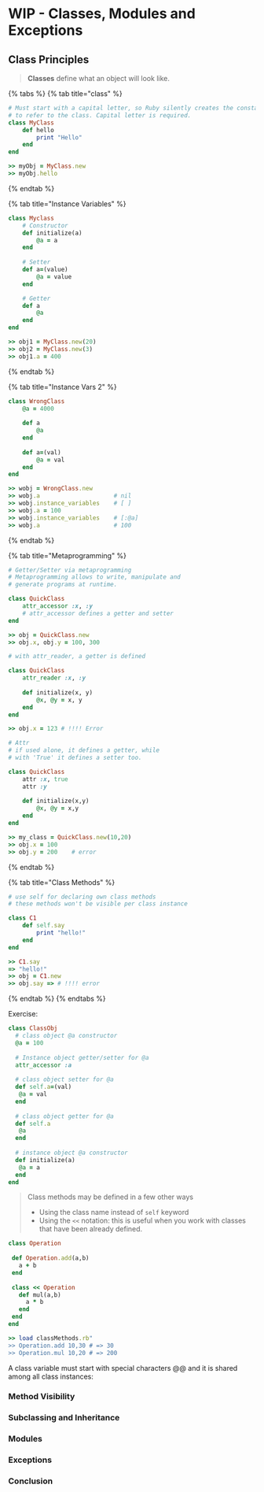 # WIP - Classes, Modules and Exceptions

## Class Principles

> **Classes** define what an object will look like.

{% tabs %}
{% tab title="class" %}
```ruby
# Must start with a capital letter, so Ruby silently creates the constant 
# to refer to the class. Capital letter is required.
class MyClass 
    def hello
        print "Hello"
    end
end

>> myObj = MyClass.new
>> myObj.hello
```
{% endtab %}

{% tab title="Instance Variables" %}
```ruby
class Myclass
    # Constructor
    def initialize(a)
        @a = a
    end
    
    # Setter
    def a=(value)
        @a = value
    end 

    # Getter
    def a
        @a
    end
end

>> obj1 = MyClass.new(20)
>> obj2 = MyClass.new(3)
>> obj1.a = 400
```
{% endtab %}

{% tab title="Instance Vars 2" %}
```ruby
class WrongClass
    @a = 4000
    
    def a 
        @a
    end
    
    def a=(val)
        @a = val
    end
end

>> wobj = WrongClass.new
>> wobj.a                     # nil
>> wobj.instance_variables    # [ ]
>> wobj.a = 100
>> wobj.instance_variables    # [:@a]
>> wobj.a                     # 100

```
{% endtab %}

{% tab title="Metaprogramming" %}
```ruby
# Getter/Setter via metaprogramming
# Metaprogramming allows to write, manipulate and
# generate programs at runtime.

class QuickClass
    attr_accessor :x, :y
    # attr_accessor defines a getter and setter 
end

>> obj = QuickClass.new
>> obj.x, obj.y = 100, 300

# with attr_reader, a getter is defined

class QuickClass
    attr_reader :x, :y
    
    def initialize(x, y)
        @x, @y = x, y
    end
end

>> obj.x = 123 # !!!! Error

# Attr 
# if used alone, it defines a getter, while 
# with 'True' it defines a setter too.

class QuickClass
    attr :x, true
    attr :y
    
    def initialize(x,y)
        @x, @y = x,y
    end
end

>> my_class = QuickClass.new(10,20)
>> obj.x = 100
>> obj.y = 200    # error
```
{% endtab %}

{% tab title="Class Methods" %}
```ruby
# use self for declaring own class methods
# these methods won't be visible per class instance

class C1
    def self.say
        print "hello!"
    end
end

>> C1.say
=> "hello!"
>> obj = C1.new
>> obj.say => # !!!! error
```
{% endtab %}
{% endtabs %}

Exercise:

```ruby
class ClassObj
  # class object @a constructor
  @a = 100
  
  # Instance object getter/setter for @a
  attr_accessor :a
 
  # class object setter for @a
  def self.a=(val)
   @a = val
  end
  
  # class object getter for @a  
  def self.a 
   @a 
  end
  
  # instance object @a constructor
  def initialize(a)
   @a = a 
  end
end
```

> Class methods may be defined in a few other ways
>
> * Using the class name instead of `self` keyword
> * Using the `<<` notation: this is useful when you work with classes that have been already defined.

```ruby
class Operation
 
 def Operation.add(a,b)
   a + b
 end
 
 class << Operation
   def mul(a,b)
     a * b
   end
 end
end

>> load classMethods.rb"
>> Operation.add 10,30 # => 30
>> Operation.mul 10,20 # => 200
```

A class variable must start with special characters @@ and it is shared among all class instances:

### Method Visibility

### Subclassing and Inheritance

### Modules

### Exceptions

### Conclusion



